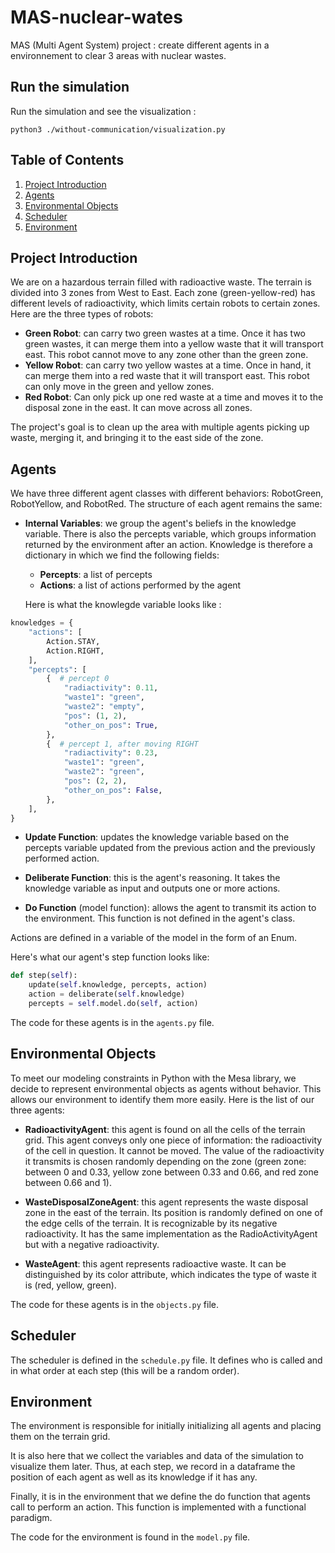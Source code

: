 # MAS-nuclear-wates

MAS (Multi Agent System) project : create different agents in a environnement to clear 3 areas with nuclear wastes.

## Run the simulation

Run the simulation and see the visualization :

`python3 ./without-communication/visualization.py`

## Table of Contents

1. [Project Introduction](#project-introduction)
2. [Agents](#agents)
3. [Environmental Objects](#environmental-objects)
4. [Scheduler](#scheduler)
5. [Environment](#environment)

## Project Introduction

We are on a hazardous terrain filled with radioactive waste. The terrain is divided into 3 zones from West to East. Each zone (green-yellow-red) has different levels of radioactivity, which limits certain robots to certain zones. Here are the three types of robots:

- **Green Robot**: can carry two green wastes at a time. Once it has two green wastes, it can merge them into a yellow waste that it will transport east. This robot cannot move to any zone other than the green zone.
- **Yellow Robot**: can carry two yellow wastes at a time. Once in hand, it can merge them into a red waste that it will transport east. This robot can only move in the green and yellow zones.
- **Red Robot**: Can only pick up one red waste at a time and moves it to the disposal zone in the east. It can move across all zones.

The project's goal is to clean up the area with multiple agents picking up waste, merging it, and bringing it to the east side of the zone.

## Agents

We have three different agent classes with different behaviors: RobotGreen, RobotYellow, and RobotRed.
The structure of each agent remains the same:

- **Internal Variables**: we group the agent's beliefs in the knowledge variable. There is also the percepts variable, which groups information returned by the environment after an action. Knowledge is therefore a dictionary in which we find the following fields:

  - **Percepts**: a list of percepts
  - **Actions**: a list of actions performed by the agent

  Here is what the knowlegde variable looks like :

```python
knowledges = {
    "actions": [
        Action.STAY,
        Action.RIGHT,
    ],
    "percepts": [
        {  # percept 0
            "radiactivity": 0.11,
            "waste1": "green",
            "waste2": "empty",
            "pos": (1, 2),
            "other_on_pos": True,
        },
        {  # percept 1, after moving RIGHT
            "radiactivity": 0.23,
            "waste1": "green",
            "waste2": "green",
            "pos": (2, 2),
            "other_on_pos": False,
        },
    ],
}
```

- **Update Function**: updates the knowledge variable based on the percepts variable updated from the previous action and the previously performed action.

- **Deliberate Function**: this is the agent's reasoning. It takes the knowledge variable as input and outputs one or more actions.

- **Do Function** (model function): allows the agent to transmit its action to the environment. This function is not defined in the agent's class.

Actions are defined in a variable of the model in the form of an Enum.

Here's what our agent's step function looks like:

```python
def step(self):
    update(self.knowledge, percepts, action)
    action = deliberate(self.knowledge)
    percepts = self.model.do(self, action)
```

The code for these agents is in the `agents.py` file.

## Environmental Objects

To meet our modeling constraints in Python with the Mesa library, we decide to represent environmental objects as agents without behavior. This allows our environment to identify them more easily. Here is the list of our three agents:

- **RadioactivityAgent**: this agent is found on all the cells of the terrain grid. This agent conveys only one piece of information: the radioactivity of the cell in question. It cannot be moved. The value of the radioactivity it transmits is chosen randomly depending on the zone (green zone: between 0 and 0.33, yellow zone between 0.33 and 0.66, and red zone between 0.66 and 1).

- **WasteDisposalZoneAgent**: this agent represents the waste disposal zone in the east of the terrain. Its position is randomly defined on one of the edge cells of the terrain. It is recognizable by its negative radioactivity. It has the same implementation as the RadioActivityAgent but with a negative radioactivity.

- **WasteAgent**: this agent represents radioactive waste. It can be distinguished by its color attribute, which indicates the type of waste it is (red, yellow, green).

The code for these agents is in the `objects.py` file.

## Scheduler

The scheduler is defined in the `schedule.py` file. It defines who is called and in what order at each step (this will be a random order).

## Environment

The environment is responsible for initially initializing all agents and placing them on the terrain grid.

It is also here that we collect the variables and data of the simulation to visualize them later. Thus, at each step, we record in a dataframe the position of each agent as well as its knowledge if it has any.

Finally, it is in the environment that we define the do function that agents call to perform an action. This function is implemented with a functional paradigm.

The code for the environment is found in the `model.py` file.
